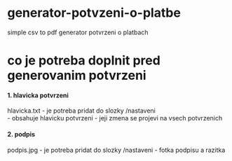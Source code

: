 # generator-potvzeni-o-platbe
simple csv to pdf generator potvrzeni o platbach

# co je potreba doplnit pred generovanim potvrzeni

#### 1. hlavicka potvrzeni
hlavicka.txt - je potreba pridat do slozky /nastaveni  
             - obsahuje hlavicku potvrzeni - jeji zmena se projevi na vsech potvrzenich

#### 2. podpis
podpis.jpg - je potreba pridat do slozky /nastaveni
           - fotka podpisu a razitka
